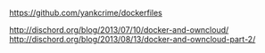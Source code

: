 https://github.com/yankcrime/dockerfiles

http://dischord.org/blog/2013/07/10/docker-and-owncloud/
http://dischord.org/blog/2013/08/13/docker-and-owncloud-part-2/
